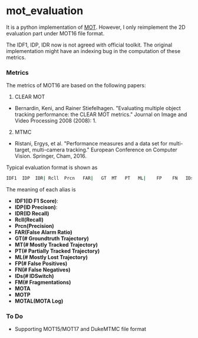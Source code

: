 # mot_evaluation
It is a python implementation of [MOT](https://motchallenge.net/). However, I only reimplement the 2D evaluation part under MOT16 file format.

The IDF1, IDP, IDR now is not agreed with official toolkit. The original implementation might have an indexing bug in the computation of these metrics. 

### Metrics
The metrics of MOT16 are based on the following papers:

1. CLEAR MOT
- Bernardin, Keni, and Rainer Stiefelhagen. "Evaluating multiple object tracking performance: the CLEAR MOT metrics." Journal on Image and Video Processing 2008 (2008): 1.
2. MTMC
- Ristani, Ergys, et al. "Performance measures and a data set for multi-target, multi-camera tracking." European Conference on Computer Vision. Springer, Cham, 2016.

Typical evaluation format is shown as
```bash
IDF1  IDP  IDR| Rcll  Prcn   FAR|   GT  MT   PT   ML|    FP    FN   IDs    FM|  MOTA  MOTP MOTAL
```
The meaning of each alias is 
- **IDF1(ID F1 Score)**:
- **IDP(ID Precison)**: 
- **IDR(ID Recall)**
- **Rcll(Recall)**
- **Prcn(Precision)**
- **FAR(False Alarm Ratio)**
- **GT(# Groundtruth Trajectory)**
- **MT(# Mostly Tracked Trajectory)**
- **PT(# Partially Tracked Trajectory)**
- **ML(# Mostly Lost Trajectory)**
- **FP(# False Positives)**
- **FN(# False Negatives)**
- **IDs(# IDSwitch)**
- **FM(# Fragmentations)**
- **MOTA**
- **MOTP**
- **MOTAL(MOTA Log)**

### To Do
- Supporting MOT15/MOT17 and DukeMTMC file format 

